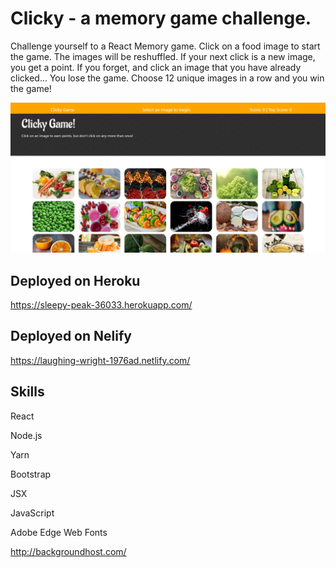 # Clicky - a memory game challenge.
Challenge yourself to a React Memory game. Click on a food image to start the game.  The images will be reshuffled.  If your next click is a new image, you get a point.  If you forget, and click an image that you have already clicked... You lose the game.
Choose 12 unique images in a row and you win the game!


![Clicky Game](clicky.jpg)




## Deployed on Heroku
https://sleepy-peak-36033.herokuapp.com/

## Deployed on Nelify 
https://laughing-wright-1976ad.netlify.com/


## Skills
React

Node.js

Yarn

Bootstrap 

JSX

JavaScript

Adobe Edge Web Fonts 

http://backgroundhost.com/


